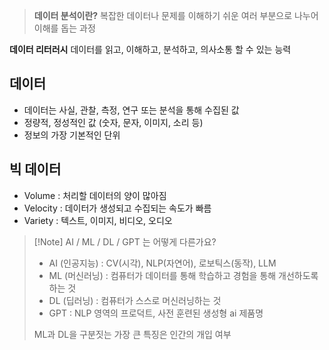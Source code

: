 > **데이터 분석이란?**
> 복잡한 데이터나 문제를 이해하기 쉬운 여러 부분으로 나누어 이해를 돕는 과정

**데이터 리터러시**
데이터를 읽고, 이해하고, 분석하고, 의사소통 할 수 있는 능력

## 데이터
- 데이터는 사실, 관찰, 측정, 연구 또는 분석을 통해 수집된 값
- 정량적, 정성적인 값 (숫자, 문자, 이미지, 소리 등)
- 정보의 가장 기본적인 단위

## 빅 데이터
- Volume : 처리할 데이터의 양이 많아짐
- Velocity : 데이터가 생성되고 수집되는 속도가 빠름
- Variety : 텍스트, 이미지, 비디오, 오디오

> [!Note] AI / ML / DL / GPT 는 어떻게 다른가요?
> - AI (인공지능) : CV(시각), NLP(자연어), 로보틱스(동작), LLM
> - ML (머신러닝) : 컴퓨터가 데이터를 통해 학습하고 경험을 통해 개선하도록 하는 것
> - DL (딥러닝) : 컴퓨터가 스스로 머신러닝하는 것
> - GPT : NLP 영역의 프로덕트, 사전 훈련된 생성형 ai 제품명
> 
> ML과 DL을 구분짓는 가장 큰 특징은 인간의 개입 여부
